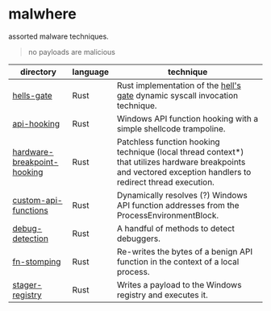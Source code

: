 # malwhere

assorted malware techniques.

> no payloads are malicious

|directory |language |technique |
|---  |--- |--- |
|[hells-gate](https://github.com/plsuwu/malwhere/tree/main/source/hells-gate)  |Rust |Rust implementation of the [hell's gate](https://github.com/am0nsec/HellsGate) dynamic syscall invocation technique. |
|[api-hooking](https://github.com/plsuwu/malwhere/blob/main/source/api-hooking) |Rust |Windows API function hooking with a simple shellcode trampoline. |
|[hardware-breakpoint-hooking](https://github.com/plsuwu/malwhere/tree/main/source/hardware-breakpoint-hooking) |Rust |Patchless function hooking technique (local thread context*) that utilizes hardware breakpoints and vectored exception handlers to redirect thread execution. | 
|[custom-api-functions](https://github.com/plsuwu/malwhere/tree/main/source/custom-api-functions) |Rust |Dynamically resolves (?) Windows API function addresses from the ProcessEnvironmentBlock. | 
|[debug-detection](https://github.com/plsuwu/malwhere/tree/main/source/debug-detection) |Rust |A handful of methods to detect debuggers. |
|[fn-stomping](https://github.com/plsuwu/malwhere/tree/main/source/fn-stomping) |Rust |Re-writes the bytes of a benign API function in the context of a local process. |
|[stager-registry](https://github.com/plsuwu/malwhere/blob/main/source/stager-registry/src/main.rs) |Rust |Writes a payload to the Windows registry and executes it. |
